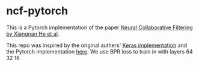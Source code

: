 # ncf-pytorch
This is a Pytorch implementation of the paper [Neural Collaborative Filtering by Xiangnan He et al](https://arxiv.org/abs/1708.05031).

This repo was inspired by the original authers' [Keras implementation](https://github.com/hexiangnan/neural_collaborative_filtering) and the Pytorch implementation [here](https://github.com/guoyang9/NCF).
We use BPR loss to train in with layers 64 32 16